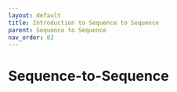 ```yaml
---
layout: default
title: Introduction to Sequence to Sequence
parent: Sequence to Sequence
nav_order: 02
---
```


# Sequence-to-Sequence

